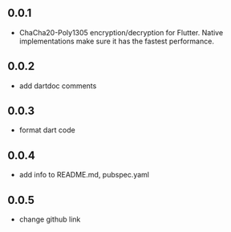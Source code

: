 ## 0.0.1

* ChaCha20-Poly1305 encryption/decryption for Flutter. Native implementations make sure it has the fastest performance.

## 0.0.2

* add dartdoc comments

## 0.0.3

* format dart code

## 0.0.4

* add info to README.md, pubspec.yaml

## 0.0.5

* change github link
